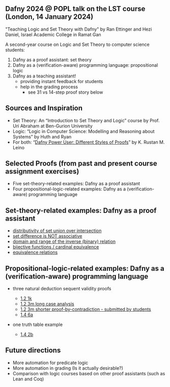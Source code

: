 ## Dafny 2024 @ POPL talk on the LST course (London, 14 January 2024)

"Teaching Logic and Set Theory with Dafny" by Ran Ettinger and Hezi Daniel, Israel Academic College in Ramat Gan

A second-year course on Logic and Set Theory to computer science students:

1) Dafny as a proof assistant: set theory
2) Dafny as a (verification-aware) programming language: propositional logic
3) Dafny as a teaching assistant!
	- providing instant feedback for students
	- help in the grading process
		- see 31 vs 14-step proof story below

## Sources and Inspiration

- Set Theory: An “Introduction to Set Theory and Logic” course by Prof. Uri Abraham at Ben-Gurion University
- Logic: “Logic in Computer Science: Modelling and Reasoning about Systems” by Huth and Ryan
- For both: “[Dafny Power User: Different Styles of Proofs](http://leino.science/papers/krml276.html)” by K. Rustan M. Leino

## Selected Proofs (from past and present course assignment exercises)

- Five set-theory-related examples: Dafny as a proof assistant
- Four propositional-logic-related examples: Dafny as a (verification-aware) programming language

## Set-theory-related examples: Dafny as a proof assistant

- [distributivity of set union over intersection](https://github.com/ranger71/logic-and-set-theory-with-dafny/blob/main/set_theory/assignments/assignment1%20-%20partial%20solution.dfy#L32)
- [set difference is NOT associative](https://github.com/ranger71/logic-and-set-theory-with-dafny/blob/main/set_theory/assignments/assignment1%20-%20partial%20solution.dfy#L124)
- [domain and range of the inverse (binary) relation](https://github.com/ranger71/logic-and-set-theory-with-dafny/blob/main/set_theory/assignments/assignment2%20-%20with%20solution%20of%20Q1-Q6.dfy#L158)
- [bijective functions / cardinal equivalence](https://github.com/ranger71/logic-and-set-theory-with-dafny/blob/main/set_theory/assignments/assignment3%20-%20with%20solution.dfy#L113)
- [equivalence relations](https://github.com/ranger71/logic-and-set-theory-with-dafny/blob/main/set_theory/assignments/A_2022_solution.dfy#L19)

## Propositional-logic-related examples: Dafny as a (verification-aware) programming language

- three natural deduction sequent validity proofs
	- [1.2 1k](https://github.com/ranger71/logic-and-set-theory-with-dafny/blob/main/logic/assignments/logic-assignment-1-solution.dfy#L76)
 	- [1.2 3m long case analysis](logic/assignments/logic-assignment-1-solution.dfy#L480)
 	- [1.2 3m shorter proof-by-contradiction - submitted by students](logic/assignments/logic-assignment-1-solution.dfy#L486)
	- [1.4 6a](dafny24-LST-talk.dfy#360)
    
- one truth table example
	- [1.4 2b](dafny24-LST-talk.dfy#405)
 
## Future directions

- More automation for predicate logic
- More automation in grading (Is it actually desirable?)
- Comparison with logic courses based on other proof assistants (such as Lean and Coq)
